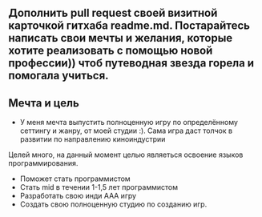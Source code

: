 ## Дополнить pull request своей визитной карточкой гитхаба readme.md. Постарайтесь написать свои мечты и желания, которые хотите реализовать с помощью новой профессии)) чтоб путеводная звезда горела и помогала учиться.

## Мечта и цель

* У меня мечта выпустить полноценную игру по определённому сеттингу и жанру, от моей студии :). Сама игра даст толчок в развитии по направлению киноиндустрии

Целей много, на данный момент целью являеться освоение языков программирования. 
* Поможет стать программистом
* Стать mid в течении 1-1,5 лет программистом
* Разработать свою инди ААА игру 
* Создать свою полноценную студию по созданию игр.